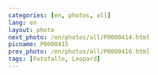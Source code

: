 ```yaml
---
categories: [en, photos, all]
lang: en
layout: photo
next_photo: /en/photos/all/P0000414.html
picname: P0000415
prev_photo: /en/photos/all/P0000416.html
tags: [Fotofalle, Leopard]
---
```

